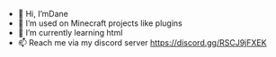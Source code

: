 - 👋 Hi, I’mDane
- 👀 I’m used on Minecraft projects like plugins
- 🌱 I’m currently learning html
- 📫 Reach me via my discord server
https://discord.gg/RSCJ9jFXEK
